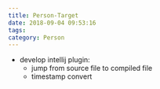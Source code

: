 ```yaml
---
title: Person-Target
date: 2018-09-04 09:53:16
tags:
category: Person
---
```

- develop intellij plugin:
    - jump from source file to compiled file
    - timestamp convert
